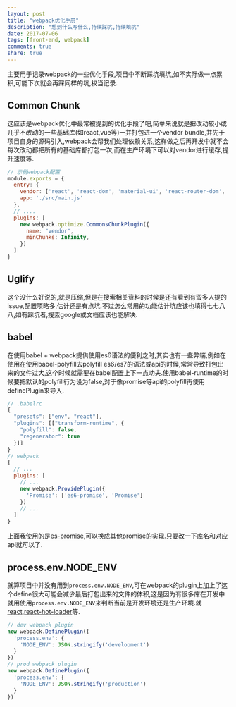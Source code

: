 ```yaml
---
layout: post
title: "webpack优化手册"
description: "想到什么写什么,持续踩坑,持续填坑"
date: 2017-07-06
tags: [front-end, webpack]
comments: true
share: true
---
```


主要用于记录webpack的一些优化手段,项目中不断踩坑填坑,如不实际做一点累积,可能下次就会再踩同样的坑,权当记录.

## Common Chunk

这应该是webpack优化中最常被提到的优化手段了吧,简单来说就是把改动较小或几乎不改动的一些基础库(如react,vue等)一并打包进一个vendor bundle,并先于项目自身的源码引入,webpack会帮我们处理依赖关系,这样做之后再开发中就不会每次改动都把所有的基础库都打包一次,而在生产环境下可以对vendor进行缓存,提升速度等.

```js
// 示例webpack配置
module.exports = {
  entry: {
    vendor: ['react', 'react-dom', 'material-ui', 'react-router-dom', 'react-tap-event-plugin', 'react-hot-loader/patch'],
    app: './src/main.js'
  },
  // ....
  plugins: [
    new webpack.optimize.CommonsChunkPlugin({
      name: "vendor",
      minChunks: Infinity,
    })
  ]
}
```

## Uglify

这个没什么好说的,就是压缩,但是在搜索相关资料的时候是还有看到有蛮多人提的issue,配置项略多,估计还是有点坑.不过怎么常用的功能估计坑应该也填得七七八八,如有踩坑者,搜索google或文档应该也能解决.

## babel

在使用babel + webpack提供使用es6语法的便利之时,其实也有一些弊端,例如在使用在使用babel-polyfill去polyfill es6/es7的语法或api的时候,常常导致打包出来的文件过大,这个时候就需要在babel配置上下一点功夫.使用babel-runtime的时候要把默认的polyfill行为设为false,对于像promise等api的polyfill再使用definePlugin来导入.

```js
// .babelrc
{
  "presets": ["env", "react"],
  "plugins": [["transform-runtime", {
    "polyfill": false,
    "regenerator": true
  }]]
}
// webpack
{
  // ...
  plugins: [
    // ...
    new webpack.ProvidePlugin({
      'Promise': ['es6-promise', 'Promise']
    })
    // ...
  ]
}
```

上面我使用的是[es-promise](https://github.com/stefanpenner/es6-promise),可以换成其他promise的实现.只要改一下库名和对应api就可以了.

## process.env.NODE_ENV

就算项目中并没有用到`process.env.NODE_ENV`,可在webpack的plugin上加上了这个define很大可能会减少最后打包出来的文件的体积,这是因为有很多库在开发中就用使用`process.env.NODE_ENV`来判断当前是开发环境还是生产环境.就[react](https://github.com/facebook/react/blob/4b2eac3de7e1dbf5c2dd742fd9989974a83972cb/packages/react-dom/index.js#L3),[react-hot-loader](https://github.com/gaearon/react-hot-loader/blob/9146001a9e8f076ad36669daa3c2bcdfb1631905/src/AppContainer.js#L5)等.

```js
// dev webpack plugin
new webpack.DefinePlugin({
  'process.env': {
    'NODE_ENV': JSON.stringify('development')
  }
})
// prod webpack plugin
new webpack.DefinePlugin({
  'process.env': {
    'NODE_ENV': JSON.stringify('production')
  }
})
```
